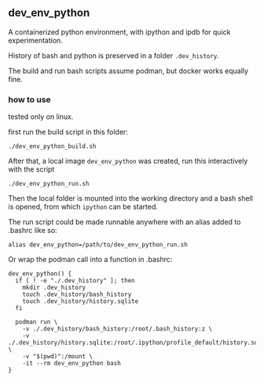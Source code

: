## dev_env_python

A containerized python environment, with ipython and ipdb for quick experimentation.

History of bash and python is preserved in a folder `.dev_history`.

The build and run bash scripts assume podman, but docker works equally fine.

### how to use

tested only on linux.

first run the build script in this folder:
```
./dev_env_python_build.sh
```

After that, a local image `dev_env_python` was created, run this interactively with the script
```
./dev_env_python_run.sh
```

Then the local folder is mounted into the working directory and a bash shell is opened, from which `ipython` can be started.

The run script could be made runnable anywhere with an alias added to .bashrc like so:
```
alias dev_env_python=/path/to/dev_env_python_run.sh
```

Or wrap the podman call into a function in .bashrc:
```
dev_env_python() {
  if [ ! -e "./.dev_history" ]; then
    mkdir .dev_history
    touch .dev_history/bash_history
    touch .dev_history/history.sqlite
  fi

  podman run \
    -v ./.dev_history/bash_history:/root/.bash_history:z \
    -v ./.dev_history/history.sqlite:/root/.ipython/profile_default/history.sqlite:z \
    -v "$(pwd)":/mount \
    -it --rm dev_env_python bash
}
```
